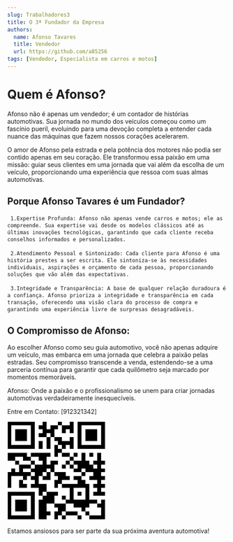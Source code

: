 ```yaml
---
slug: Trabalhadores3
title: O 3ª Fundador da Empresa
authors:
  name: Afonso Tavares
  title: Vendedor
  url: https://github.com/a85256
tags: [Vendedor, Especialista em carros e motos]
---
```


# Quem é **Afonso**?

Afonso não é apenas um vendedor; é um contador de histórias automotivas. Sua jornada no mundo dos veículos começou como um fascínio pueril, evoluindo para uma devoção completa a entender cada nuance das máquinas que fazem nossos corações acelerarem.

O amor de Afonso pela estrada e pela potência dos motores não podia ser contido apenas em seu coração. Ele transformou essa paixão em uma missão: guiar seus clientes em uma jornada que vai além da escolha de um veículo, proporcionando uma experiência que ressoa com suas almas automotivas.

## Porque Afonso Tavares é um Fundador?
```
 1.Expertise Profunda: Afonso não apenas vende carros e motos; ele as compreende. Sua expertise vai desde os modelos clássicos até as últimas inovações tecnológicas, garantindo que cada cliente receba conselhos informados e personalizados.

 2.Atendimento Pessoal e Sintonizado: Cada cliente para Afonso é uma história prestes a ser escrita. Ele sintoniza-se às necessidades individuais, aspirações e orçamento de cada pessoa, proporcionando soluções que vão além das expectativas.

 3.Integridade e Transparência: A base de qualquer relação duradoura é a confiança. Afonso prioriza a integridade e transparência em cada transação, oferecendo uma visão clara do processo de compra e garantindo uma experiência livre de surpresas desagradáveis.
```
## O Compromisso de Afonso:

Ao escolher Afonso como seu guia automotivo, você não apenas adquire um veículo, mas embarca em uma jornada que celebra a paixão pelas estradas. Seu compromisso transcende a venda, estendendo-se a uma parceria contínua para garantir que cada quilômetro seja marcado por momentos memoráveis.

Afonso: Onde a paixão e o profissionalismo se unem para criar jornadas automotivas verdadeiramente inesquecíveis.

Entre em Contato:
[912321342]

![Alt text](image-3.png)

Estamos ansiosos para ser parte da sua próxima aventura automotiva!